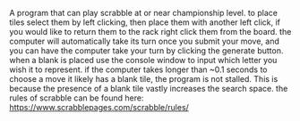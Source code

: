 A program that can play scrabble at or near championship level.
to place tiles select them by left clicking, then place them with another left click, if you would like to return them to the rack right click them from the board.
the computer will automatically take its turn once you submit your move, and you can have the computer take your turn by clicking the generate button.
when a blank is placed use the console window to input which letter you wish it to represent.
if the computer takes longer than ~0.1 seconds to choose a move it likely has a blank tile, the program is not stalled. This is because the presence of a blank tile vastly increases the search space.
the rules of scrabble can be found here: https://www.scrabblepages.com/scrabble/rules/
